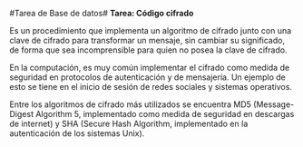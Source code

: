 #Tarea de Base de datos#
**Tarea: Código cifrado**

Es un procedimiento que implementa un algoritmo de cifrado junto con una clave de cifrado para transformar un mensaje, sin cambiar su significado, de forma que sea incomprensible para quien no posea la clave de cifrado.

En la computación, es muy común implementar el cifrado como medida de seguridad en protocolos de autenticación y de mensajería. Un ejemplo de esto se tiene en el inicio de sesión de redes sociales y sistemas operativos.

Entre los algoritmos de cifrado más utilizados se encuentra MD5 (Message-Digest Algorithm 5, implementado como medida de seguridad en descargas de internet) y SHA (Secure Hash Algorithm, implementado en la autenticación de los sistemas Unix).
